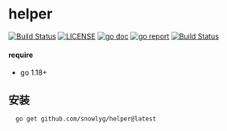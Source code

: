 # helper


[![Build Status](https://app.travis-ci.com/snowlyg/helper.svg?branch=main)](https://app.travis-ci.com/snowlyg/helper)
[![LICENSE](https://img.shields.io/github/license/snowlyg/helper)](https://github.com/snowlyg/helper/blob/main/LICENSE)
[![go doc](https://godoc.org/github.com/snowlyg/helper?status.svg)](https://godoc.org/github.com/snowlyg/helper)
[![go report](https://goreportcard.com/badge/github.com/snowlyg/helper)](https://goreportcard.com/badge/github.com/snowlyg/helper)
[![Build Status](https://codecov.io/gh/snowlyg/helper/branch/main/graph/badge.svg)](https://codecov.io/gh/snowlyg/helper)

#### require
- go 1.18+



## 安装

```sh
  go get github.com/snowlyg/helper@latest
```